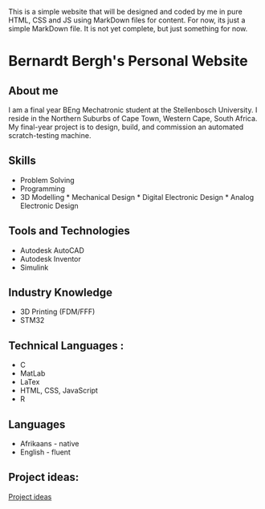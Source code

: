 This is a simple website that will be designed and coded by me in pure HTML, CSS and JS using MarkDown files for content. For now, its just a simple MarkDown file. It is not yet complete, but just something for now.
# Bernardt Bergh's Personal Website

## About me
I am a final year BEng Mechatronic student at the Stellenbosch University. I reside in the Northern Suburbs of Cape Town, Western Cape, South Africa. My final-year project is to design, build, and commission an automated scratch-testing machine.

## Skills
   * Problem Solving
   * Programming
   * 3D Modelling
    * Mechanical Design
    * Digital Electronic Design
    * Analog Electronic Design

## Tools and Technologies
*  Autodesk AutoCAD
*  Autodesk Inventor
*  Simulink

## Industry Knowledge
* 3D Printing (FDM/FFF)
* STM32

## Technical Languages :
* C
* MatLab
* LaTex
* HTML, CSS, JavaScript
* R

## Languages
 * Afrikaans - native
 * English  - fluent

## Project ideas:
[Project ideas](project.md)
